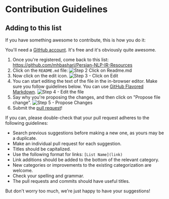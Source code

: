 # Contribution Guidelines

## Adding to this list

If you have something awesome to contribute, this is how you do it:

You'll need a [GitHub account](https://github.com/join). It's free and it's obviously quite awesome.

1. Once you're registered, come back to this list: https://github.com/mhbashari/Persian-NLP-IR-Resources
2. Click on the `README.md` file: ![Step 2 Click on Readme.md](https://cloud.githubusercontent.com/assets/170270/9402920/53a7e3ea-480c-11e5-9d81-aecf64be55eb.png)
3. Now click on the edit icon. ![Step 3 - Click on Edit](https://cloud.githubusercontent.com/assets/170270/9402927/6506af22-480c-11e5-8c18-7ea823530099.png)
4. You can start editing the text of the file in the in-browser editor. Make sure you follow guidelines below. You can use [GitHub Flavored Markdown](https://help.github.com/articles/github-flavored-markdown/). ![Step 4 - Edit the file](https://cloud.githubusercontent.com/assets/170270/9402932/7301c3a0-480c-11e5-81f5-7e343b71674f.png)
5. Say why you're proposing the changes, and then click on "Propose file change". ![Step 5 - Propose Changes](https://cloud.githubusercontent.com/assets/170270/9402937/7dd0652a-480c-11e5-9138-bd14244593d5.png)
6. Submit the [pull request](https://help.github.com/articles/using-pull-requests/)!

If you can, please double-check that your pull request adheres to the following guidelines:

- Search previous suggestions before making a new one, as yours may be a duplicate.
- Make an individual pull request for each suggestion.
- Titles should be capitalized.
- Use the following format for links: `[List Name](link)`
- Link additions should be added to the bottom of the relevant category.
- New categories or improvements to the existing categorization are welcome.
- Check your spelling and grammar.
- The pull requests and commits should have useful titles.

But don't worry too much, we're just happy to have your suggestions!


